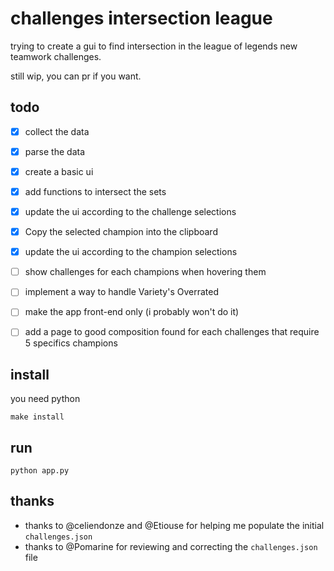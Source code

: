 # challenges intersection league

trying to create a gui to find intersection in the league of legends new teamwork challenges.

still wip, you can pr if you want.

## todo
- [x] collect the data
- [x] parse the data
- [x] create a basic ui
- [x] add functions to intersect the sets
- [x] update the ui according to the challenge selections
- [x] Copy the selected champion into the clipboard
- [x] update the ui according to the champion selections
- [ ] show challenges for each champions when hovering them 
- [ ] implement a way to handle Variety's Overrated
- [ ] make the app front-end only (i probably won't do it)
- [ ] add a page to good composition found for each challenges that require 5 specifics champions


## install
you need python

```
make install
```

## run
```
python app.py
```

## thanks

- thanks to @celiendonze and @Etiouse for helping me populate the initial `challenges.json`
- thanks to @Pomarine for reviewing and correcting the `challenges.json` file
